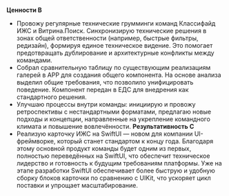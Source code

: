 
**Ценности B**
- Провожу регулярные технические грумминги команд Классифайд ИЖС и Витрина.Поиск. Синхронизирую технические решения в зонах общей ответственности (например, быстрые фильтры, редизайн), формируя единое техническое видение. Это помогает предотвращать дублирование и архитектурные конфликты между командами.
- Собрал сравнительную таблицу по существующим реализациям галерей в APP для создания общего компонента. На основе анализа выделил общие требования, что позволило унифицировать поведение. Компонент передан в ЕДС для внедрения как стандартного решения.
- Улучшаю процессы внутри команды: инициирую и провожу ретроспективы с нестандартными форматами, предлагаю новые подходы и концепции, направленные на укрепление командного климата и повышение вовлечённости.
**Результативность C**
- Реализую карточку ИЖС на SwiftUI — новом для компании UI-фреймворке, который станет стандартом к концу года. Благодаря этому основной продукт команды будет одним из первых, полностью переведённых на SwiftUI, что обеспечит техническое лидерство и готовность к будущим требованиям платформы. Уже на этапе разработки SwiftUI обеспечивает более быструю и удобную сборку блоков карточки по сравнению с UIKit, что ускоряет цикл поставки и упрощает масштабирование.